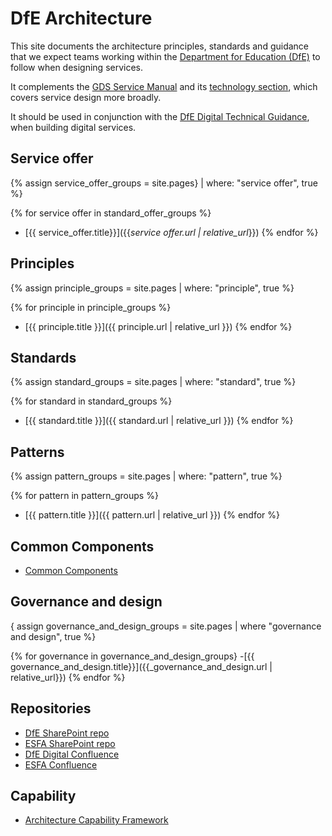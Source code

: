 # DfE Architecture
This site documents the architecture principles, standards and guidance that we expect teams working
within the [Department for Education (DfE)](https://www.gov.uk/government/organisations/department-for-education)
to follow when designing services.

It complements the [GDS Service Manual](https://www.gov.uk/service-manual) and its
[technology section](https://www.gov.uk/service-manual/technology),
which covers service design more broadly.

It should be used in conjunction with the
[DfE Digital Technical Guidance](https://dfe-digital.github.io/technology-guidance),
when building digital services.

## Service offer

  {% assign service_offer_groups = site.pages}
    | where: "service offer", true %}

  {% for service offer in standard_offer_groups %}
  - [{{ service_offer.title}}]({{_service offer.url | relative_url_}})
  {% endfor %}

## Principles

{% assign principle_groups = site.pages
  | where: "principle", true %}

{% for principle in principle_groups %}
- [{{ principle.title }}]({{ principle.url | relative_url }})
{% endfor %}

## Standards

{% assign standard_groups = site.pages
  | where: "standard", true %}

{% for standard in standard_groups %}
- [{{ standard.title }}]({{ standard.url | relative_url }})
{% endfor %}

## Patterns

{% assign pattern_groups = site.pages
  | where: "pattern", true %}

{% for pattern in pattern_groups %}
- [{{ pattern.title }}]({{ pattern.url | relative_url }})
{% endfor %}

## Common Components ##

- [Common Components](common-components/)

## Governance and design

  { assign governance_and_design_groups = site.pages
    | where "governance and design", true %}

  {% for governance in governance_and_design_groups}
  -[{{ governance_and_design.title}}]({{_governance_and_design.url | relative_url}})
  {% endfor %}

## Repositories

- [DfE SharePoint repo](https://educationgovuk.sharepoint.com/sites/gp/WorkplaceDocuments)
- [ESFA SharePoint repo](https://educationgovuk.sharepoint.com/sites/ops-cto/strategyandarchitecture)
- [DfE Digital Confluence](https://dfedigital.atlassian.net)
- [ESFA Confluence](https://skillsfundingagency.atlassian.net)

## Capability

- [Architecture Capability Framework](capability/architecture-capability-framework.md)
